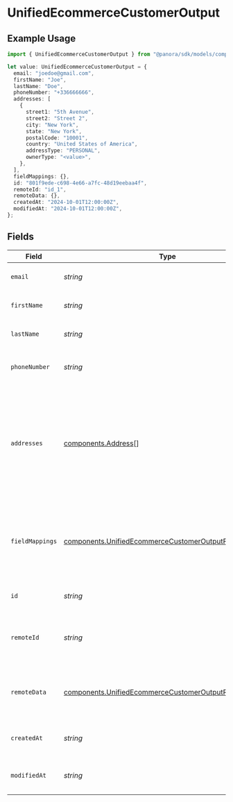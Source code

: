 # UnifiedEcommerceCustomerOutput

## Example Usage

```typescript
import { UnifiedEcommerceCustomerOutput } from "@panora/sdk/models/components";

let value: UnifiedEcommerceCustomerOutput = {
  email: "joedoe@gmail.com",
  firstName: "Joe",
  lastName: "Doe",
  phoneNumber: "+336666666",
  addresses: [
    {
      street1: "5th Avenue",
      street2: "Street 2",
      city: "New York",
      state: "New York",
      postalCode: "10001",
      country: "United States of America",
      addressType: "PERSONAL",
      ownerType: "<value>",
    },
  ],
  fieldMappings: {},
  id: "801f9ede-c698-4e66-a7fc-48d19eebaa4f",
  remoteId: "id_1",
  remoteData: {},
  createdAt: "2024-10-01T12:00:00Z",
  modifiedAt: "2024-10-01T12:00:00Z",
};
```

## Fields

| Field                                                                                                                                        | Type                                                                                                                                         | Required                                                                                                                                     | Description                                                                                                                                  | Example                                                                                                                                      |
| -------------------------------------------------------------------------------------------------------------------------------------------- | -------------------------------------------------------------------------------------------------------------------------------------------- | -------------------------------------------------------------------------------------------------------------------------------------------- | -------------------------------------------------------------------------------------------------------------------------------------------- | -------------------------------------------------------------------------------------------------------------------------------------------- |
| `email`                                                                                                                                      | *string*                                                                                                                                     | :heavy_minus_sign:                                                                                                                           | The email of the customer                                                                                                                    | joedoe@gmail.com                                                                                                                             |
| `firstName`                                                                                                                                  | *string*                                                                                                                                     | :heavy_minus_sign:                                                                                                                           | The first name of the customer                                                                                                               | Joe                                                                                                                                          |
| `lastName`                                                                                                                                   | *string*                                                                                                                                     | :heavy_minus_sign:                                                                                                                           | The last name of the customer                                                                                                                | Doe                                                                                                                                          |
| `phoneNumber`                                                                                                                                | *string*                                                                                                                                     | :heavy_minus_sign:                                                                                                                           | The phone number of the customer                                                                                                             | +336666666                                                                                                                                   |
| `addresses`                                                                                                                                  | [components.Address](../../models/components/address.md)[]                                                                                   | :heavy_minus_sign:                                                                                                                           | The addresses of the customer                                                                                                                | [<br/>{<br/>"address_type": "PERSONAL",<br/>"street_1": "5th Avenue",<br/>"state": "New York",<br/>"city": "New York",<br/>"country": "United States of America"<br/>}<br/>] |
| `fieldMappings`                                                                                                                              | [components.UnifiedEcommerceCustomerOutputFieldMappings](../../models/components/unifiedecommercecustomeroutputfieldmappings.md)             | :heavy_minus_sign:                                                                                                                           | The custom field mappings of the object between the remote 3rd party & Panora                                                                | {<br/>"fav_dish": "broccoli",<br/>"fav_color": "red"<br/>}                                                                                   |
| `id`                                                                                                                                         | *string*                                                                                                                                     | :heavy_minus_sign:                                                                                                                           | The UUID of the customer                                                                                                                     | 801f9ede-c698-4e66-a7fc-48d19eebaa4f                                                                                                         |
| `remoteId`                                                                                                                                   | *string*                                                                                                                                     | :heavy_minus_sign:                                                                                                                           | The remote ID of the customer in the context of the 3rd Party                                                                                | id_1                                                                                                                                         |
| `remoteData`                                                                                                                                 | [components.UnifiedEcommerceCustomerOutputRemoteData](../../models/components/unifiedecommercecustomeroutputremotedata.md)                   | :heavy_minus_sign:                                                                                                                           | The remote data of the customer in the context of the 3rd Party                                                                              | {<br/>"fav_dish": "broccoli",<br/>"fav_color": "red"<br/>}                                                                                   |
| `createdAt`                                                                                                                                  | *string*                                                                                                                                     | :heavy_minus_sign:                                                                                                                           | The created date of the object                                                                                                               | 2024-10-01T12:00:00Z                                                                                                                         |
| `modifiedAt`                                                                                                                                 | *string*                                                                                                                                     | :heavy_minus_sign:                                                                                                                           | The modified date of the object                                                                                                              | 2024-10-01T12:00:00Z                                                                                                                         |